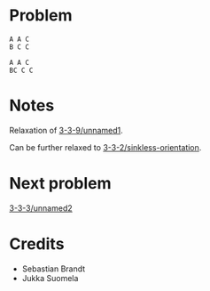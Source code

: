 # Problem

    A A C
    B C C

    A A C
    BC C C

# Notes

Relaxation of [3-3-9/unnamed1](../3-3-9/unnamed1.md).

Can be further relaxed to [3-3-2/sinkless-orientation](../3-3-2/sinkless-orientation.md).

# Next problem

[3-3-3/unnamed2](unnamed2.md)

# Credits

- Sebastian Brandt
- Jukka Suomela
